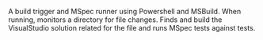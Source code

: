 A build trigger and MSpec runner using Powershell and MSBuild.
When running, monitors a directory for file changes. Finds and build the VisualStudio solution related for the file and runs MSpec tests against tests.